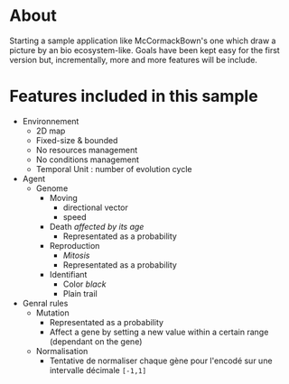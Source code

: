 # About

Starting a sample application like McCormackBown's one which draw a picture by an bio ecosystem-like.
Goals have been kept easy for the first version but, incrementally, more and more features will be include.

# Features included in this sample

* Environnement
    * 2D map
    * Fixed-size & bounded
    * No resources management
    * No conditions management
    * Temporal Unit : number of evolution cycle
* Agent
    * Genome
        * Moving
            * directional vector
            * speed
        * Death _affected by its age_
            * Representated as a probability
        * Reproduction
            * _Mitosis_
            * Representated as a probability
        * Identifiant
            * Color _black_
            * Plain trail
* Genral rules
    * Mutation
        * Representated as a probability
        * Affect a gene by setting a new value within a certain range (dependant on the gene)
    * Normalisation
        * Tentative de normaliser chaque gène pour l'encodé sur une intervalle décimale `[-1,1]`


